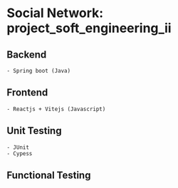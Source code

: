 # Social Network: project_soft_engineering_ii

## Backend

    - Spring boot (Java)

## Frontend

    - Reactjs + Vitejs (Javascript)

## Unit Testing

    - JUnit
    - Cypess

## Functional Testing
